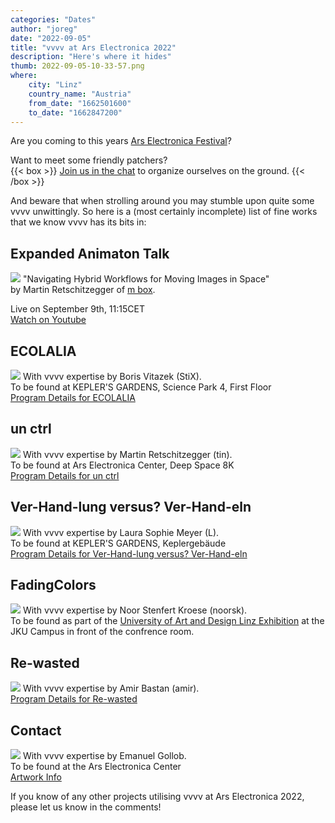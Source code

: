 ```yaml
---
categories: "Dates"
author: "joreg"
date: "2022-09-05"
title: "vvvv at Ars Electronica 2022"
description: "Here's where it hides"
thumb: 2022-09-05-10-33-57.png
where: 
    city: "Linz"
    country_name: "Austria"
    from_date: "1662501600"
    to_date: "1662847200"
---
```


Are you coming to this years [Ars Electronica Festival](https://ars.electronica.art/planetb/de/)?

Want to meet some friendly patchers?  
{{< box >}}
[Join us in the chat](https://matrix.to/#/#vvvv-ArsElectronica:matrix.org) to organize ourselves on the ground.
{{< /box >}}

And beware that when strolling around you may stumble upon quite some vvvv unwittingly. So here is a (most certainly incomplete) list of fine works that we know vvvv has its bits in:

## Expanded Animaton Talk
![](2022-09-08-15-11-09.png)
"Navigating Hybrid Workflows for Moving Images in Space"  
by Martin Retschitzegger of [m box](https://www.m-box.de/en/).  

Live on September 9th, 11:15CET  
[Watch on Youtube](https://youtu.be/17acejfj5Ik)

## ECOLALIA
![](2022-09-05-10-13-46.png)
With vvvv expertise by Boris Vitazek (StiX).  
To be found at KEPLER'S GARDENS, Science Park 4, First Floor  
[Program Details for ECOLALIA](https://ars.electronica.art/planetb/en/ecolalia/)

## un ctrl
![](2022-09-05-10-23-23.png)
With vvvv expertise by Martin Retschitzegger (tin).  
To be found at Ars Electronica Center, Deep Space 8K  
[Program Details for un ctrl](https://ars.electronica.art/planetb/en/un-ctrl/)

## Ver-Hand-lung versus? Ver-Hand-eln
![](2022-09-05-10-20-41.png)
With vvvv expertise by Laura Sophie Meyer (L).  
To be found at KEPLER'S GARDENS, Keplergebäude  
[Program Details for Ver-Hand-lung versus? Ver-Hand-eln](https://ars.electronica.art/planetb/en/ver-hand-lung-ver-hand-eln/)

## FadingColors
![](2022-09-05-10-16-00.png)
With vvvv expertise by Noor Stenfert Kroese (noorsk).  
To be found as part of the [University of Art and Design Linz Exhibition](https://ars.electronica.art/planetb/en/exhibition-projects/) at the JKU Campus in front of the confrence room.

## Re-wasted
![](2022-09-05-12-42-53.png)
With vvvv expertise by Amir Bastan (amir).  
[Program Details for Re-wasted](https://ars.electronica.art/planetb/en/re-wasted/)

## Contact
![](2022-09-05-13-29-16.png)
With vvvv expertise by Emanuel Gollob.  
To be found at the Ars Electronica Center  
[Artwork Info](https://www.emanuelgollob.com/contact)

If you know of any other projects utilising vvvv at Ars Electronica 2022, please let us know in the comments!